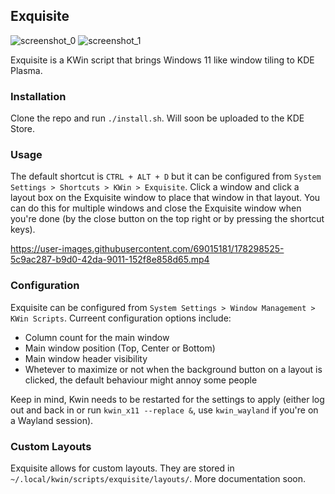## Exquisite

![screenshot_0](https://github.com/qewer33/Exquisite/blob/main/assets/screenshot_0.png?raw=true)
![screenshot_1](https://github.com/qewer33/Exquisite/blob/main/assets/screenshot_1.png?raw=true)

Exquisite is a KWin script that brings Windows 11 like window tiling to KDE Plasma.

### Installation

Clone the repo and run `./install.sh`. Will soon be uploaded to the KDE Store.

### Usage

The default shortcut is `CTRL + ALT + D` but it can be configured from `System Settings > Shortcuts > KWin > Exquisite`. Click a window and click a layout box on the Exquisite window to place that window in that layout. You can do this for multiple windows and close the Exquisite window when you're done (by the close button on the top right or by pressing the shortcut keys).


https://user-images.githubusercontent.com/69015181/178298525-5c9ac287-b9d0-42da-9011-152f8e858d65.mp4


### Configuration

Exquisite can be configured from `System Settings > Window Management > KWin Scripts`. Curreent configuration options include:

- Column count for the main window
- Main window position (Top, Center or Bottom)
- Main window header visibility
- Whetever to maximize or not when the background button on a layout is clicked, the default behaviour might annoy some people

Keep in mind, Kwin needs to be restarted for the settings to apply (either log out and back in or run `kwin_x11 --replace &`, use `kwin_wayland` if you're on a Wayland session).

### Custom Layouts

Exquisite allows for custom layouts. They are stored in `~/.local/kwin/scripts/exquisite/layouts/`. More documentation soon.
